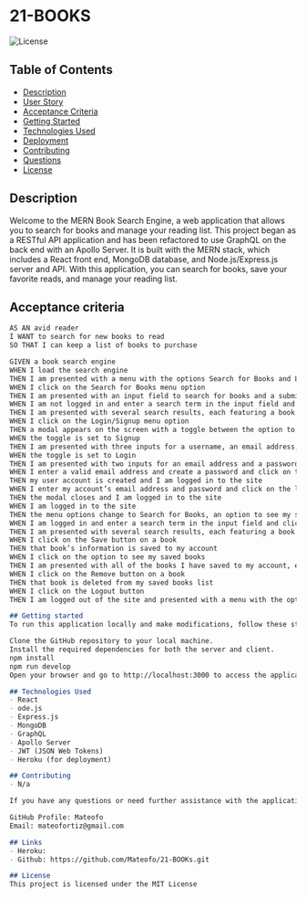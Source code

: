 # 21-BOOKS

![License](https://img.shields.io/badge/license-MIT-blue.svg)

## Table of Contents

- [Description](#description)
- [User Story](#user-story)
- [Acceptance Criteria](#acceptance-criteria)
- [Getting Started](#getting-started)
- [Technologies Used](#technologies-used)
- [Deployment](#deployment)
- [Contributing](#contributing)
- [Questions](#questions)
- [License](#license)

## Description

Welcome to the MERN Book Search Engine, a web application that allows you to search for books and manage your reading list. This project began as a RESTful API application and has been refactored to use GraphQL on the back end with an Apollo Server. It is built with the MERN stack, which includes a React front end, MongoDB database, and Node.js/Express.js server and API. With this application, you can search for books, save your favorite reads, and manage your reading list.


## Acceptance criteria
```md
AS AN avid reader
I WANT to search for new books to read
SO THAT I can keep a list of books to purchase

GIVEN a book search engine
WHEN I load the search engine
THEN I am presented with a menu with the options Search for Books and Login/Signup and an input field to search for books and a submit button
WHEN I click on the Search for Books menu option
THEN I am presented with an input field to search for books and a submit button
WHEN I am not logged in and enter a search term in the input field and click the submit button
THEN I am presented with several search results, each featuring a book’s title, author, description, image, and a link to that book on the Google Books site
WHEN I click on the Login/Signup menu option
THEN a modal appears on the screen with a toggle between the option to log in or sign up
WHEN the toggle is set to Signup
THEN I am presented with three inputs for a username, an email address, and a password, and a signup button
WHEN the toggle is set to Login
THEN I am presented with two inputs for an email address and a password and login button
WHEN I enter a valid email address and create a password and click on the signup button
THEN my user account is created and I am logged in to the site
WHEN I enter my account’s email address and password and click on the login button
THEN the modal closes and I am logged in to the site
WHEN I am logged in to the site
THEN the menu options change to Search for Books, an option to see my saved books, and Logout
WHEN I am logged in and enter a search term in the input field and click the submit button
THEN I am presented with several search results, each featuring a book’s title, author, description, image, and a link to that book on the Google Books site and a button to save a book to my account
WHEN I click on the Save button on a book
THEN that book’s information is saved to my account
WHEN I click on the option to see my saved books
THEN I am presented with all of the books I have saved to my account, each featuring the book’s title, author, description, image, and a link to that book on the Google Books site and a button to remove a book from my account
WHEN I click on the Remove button on a book
THEN that book is deleted from my saved books list
WHEN I click on the Logout button
THEN I am logged out of the site and presented with a menu with the options Search for Books and Login/Signup and an input field to search for books and a submit button  

## Getting started
To run this application locally and make modifications, follow these steps:

Clone the GitHub repository to your local machine.
Install the required dependencies for both the server and client.
npm install
npm run develop
Open your browser and go to http://localhost:3000 to access the application.

## Technologies Used
- React
- ode.js
- Express.js
- MongoDB
- GraphQL
- Apollo Server
- JWT (JSON Web Tokens)
- Heroku (for deployment)

## Contributing
- N/a

If you have any questions or need further assistance with the application, please contact me:

GitHub Profile: Mateofo
Email: mateofortiz@gmail.com

## Links
- Heroku: 
- Github: https://github.com/Mateofo/21-BOOKs.git

## License
This project is licensed under the MIT License 